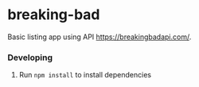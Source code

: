 # breaking-bad

Basic listing app using API https://breakingbadapi.com/.

### Developing

1. Run `npm install` to install dependencies
